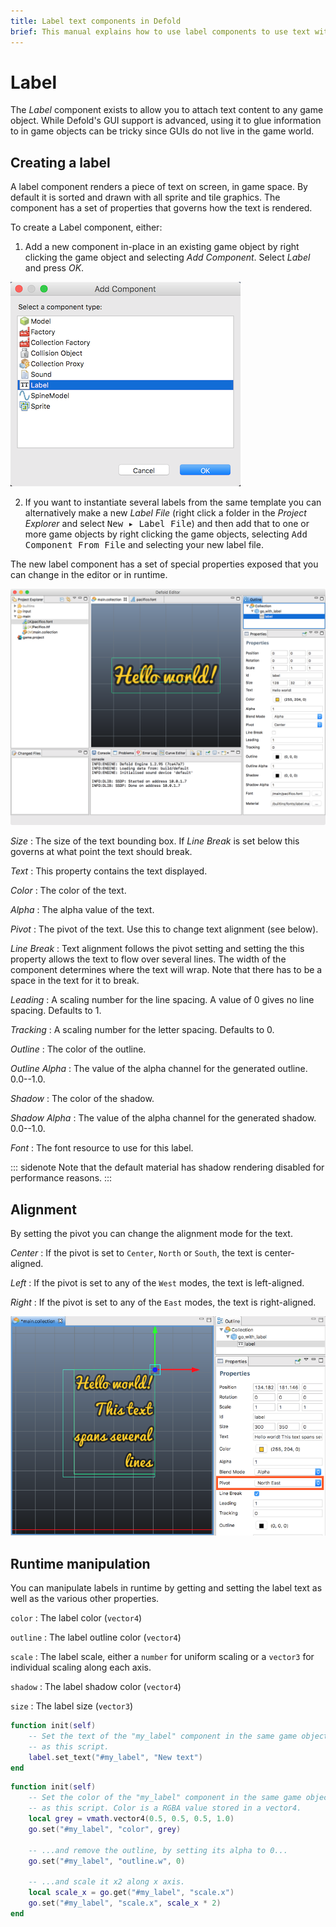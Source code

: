 ```yaml
---
title: Label text components in Defold
brief: This manual explains how to use label components to use text with game objects in the game world.
---
```


# Label

The *Label* component exists to allow you to attach text content to any game object. While Defold's GUI support is advanced, using it to glue information to in game objects can be tricky since GUIs do not live in the game world.

## Creating a label

A label component renders a piece of text on screen, in game space. By default it is sorted and drawn with all sprite and tile graphics. The component has a set of properties that governs how the text is rendered.

To create a Label component, either:

1. Add a new component in-place in an existing game object by right clicking the game object and selecting *Add Component*. Select *Label* and press *OK*.

  ![Add label](images/label/add_label.png)

2. If you want to instantiate several labels from the same template you can alternatively make a new *Label File* (right click a folder in the *Project Explorer* and select <kbd>New ▸ Label File</kbd>) and then add that to one or more game objects by right clicking the game objects, selecting <kbd>Add Component From File</kbd> and selecting your new label file.

The new label component has a set of special properties exposed that you can change in the editor or in runtime.

![New Label component](images/label/label_component.png)

*Size*
: The size of the text bounding box. If *Line Break* is set below this governs at what point the text should break.

*Text*
: This property contains the text displayed.

*Color*
: The color of the text.

*Alpha*
: The alpha value of the text.

*Pivot*
: The pivot of the text. Use this to change text alignment (see below).

*Line Break*
: Text alignment follows the pivot setting and setting the this property allows the text to flow over several lines. The width of the component determines where the text will wrap. Note that there has to be a space in the text for it to break.

*Leading*
: A scaling number for the line spacing. A value of 0 gives no line spacing. Defaults to 1.

*Tracking*
: A scaling number for the letter spacing. Defaults to 0.

*Outline*
: The color of the outline.

*Outline Alpha*
: The value of the alpha channel for the generated outline. 0.0--1.0.

*Shadow*
: The color of the shadow.

*Shadow Alpha*
: The value of the alpha channel for the generated shadow. 0.0--1.0.

*Font*
: The font resource to use for this label.

::: sidenote
Note that the default material has shadow rendering disabled for performance reasons.
:::

## Alignment

By setting the pivot you can change the alignment mode for the text.

*Center*
: If the pivot is set to `Center`, `North` or `South`, the text is center-aligned.

*Left*
: If the pivot is set to any of the `West` modes, the text is left-aligned.

*Right*
: If the pivot is set to any of the `East` modes, the text is right-aligned.

![Text alignment](images/label/align.png)

## Runtime manipulation

You can manipulate labels in runtime by getting and setting the label text as well as the various other properties.

`color`
: The label color (`vector4`)

`outline`
: The label outline color (`vector4`)

`scale`
: The label scale, either a `number` for uniform scaling or a `vector3` for individual scaling along each axis.

`shadow`
: The label shadow color (`vector4`)

`size`
: The label size (`vector3`)

```lua
function init(self)
    -- Set the text of the "my_label" component in the same game object
    -- as this script.
    label.set_text("#my_label", "New text")
end
```

```lua
function init(self)
    -- Set the color of the "my_label" component in the same game object
    -- as this script. Color is a RGBA value stored in a vector4.
    local grey = vmath.vector4(0.5, 0.5, 0.5, 1.0)
    go.set("#my_label", "color", grey)

    -- ...and remove the outline, by setting its alpha to 0...
    go.set("#my_label", "outline.w", 0)

    -- ...and scale it x2 along x axis.
    local scale_x = go.get("#my_label", "scale.x")
    go.set("#my_label", "scale.x", scale_x * 2)
end
```

